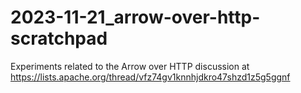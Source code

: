 
# 2023-11-21_arrow-over-http-scratchpad

Experiments related to the Arrow over HTTP discussion at https://lists.apache.org/thread/vfz74gv1knnhjdkro47shzd1z5g5ggnf
